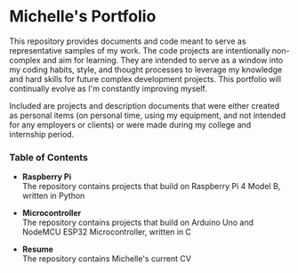 # Michelle's Portfolio
This repository provides documents and code meant to serve as representative samples of my work. The code projects are intentionally non-complex and aim for learning. They are intended to serve as a window into my coding habits, style, and thought processes to leverage my knowledge and hard skills for future complex development projects. This portfolio will continually evolve as I'm constantly improving myself.

Included are projects and description documents that were either created as personal items (on personal time, using my equipment, and not intended for any employers or clients) or were made during my college and internship period.

### Table of Contents

* **Raspberry Pi**  
  The repository contains projects that build on Raspberry Pi 4 Model B, written in Python
  
 * **Microcontroller**  
  The repository contains projects that build on Arduino Uno and NodeMCU ESP32 Microcontroller, written in C

* **Resume**  
  The repository contains Michelle's current CV 
